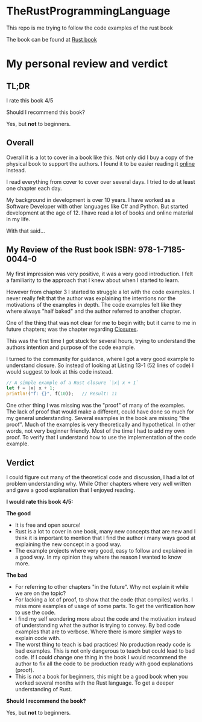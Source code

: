 # TheRustProgrammingLanguage
This repo is me trying to follow the code examples of the rust book

The book can be found at 
[Rust book](https://doc.rust-lang.org/book/title-page.html)

# My personal review and verdict

## TL;DR
I rate this book 4/5

Should I recommend this book?

Yes, but **not** to beginners.

## Overall

Overall it is a lot to cover in a book like this. Not only did I buy a copy of
the physical book to support the authors. I found it to be easier reading it
[online](https://doc.rust-lang.org/book/title-page.html) instead.

I read everything from cover to cover over several days. I tried to do at 
least one chapter each day.

My background in development is over 10 years. I have worked as a Software
Developer with other languages like C# and Python. But started development at
the age of 12. I have read a lot of books and online material in my life.

With that said...

## My Review of the Rust book ISBN: 978-1-7185-0044-0
My first impression was very positive, it was a very good introduction.
I felt a familiarity to the approach that I knew about when I started to learn.

However from chapter 3 I started to struggle a lot with the code examples.
I never really felt that the author was explaining the intentions nor the
motivations of the examples in depth. The code examples felt like they where
always "half baked" and the author referred to another chapter.

One of the thing that was not clear for me to begin with; but it came to me in
future chapters; was the chapter regarding
[Closures](https://doc.rust-lang.org/book/ch13-01-closures.html).

This was the first time I got stuck for several hours, trying to understand
the authors intention and purpose of the code example.

I turned to the community for guidance, where I got a very good example to
understand closure. So instead of looking at Listing 13-1 (52 lines of code)
I would suggest to look at this code instead.
```rust
// A simple example of a Rust closure `|x| x + 1`
let f = |x| x + 1;
println!("f: {}", f(10));   // Result: 11 
```

One other thing I was missing was the "proof" of many of the examples.
The lack of proof that would make a different, could have done so much for my
general understanding. Several examples in the book are missing "the proof".
Much of the examples is very theoretically and hypothetical. In other words, 
not very beginner friendly. Most of the time I had to add my own proof. 
To verify that I understand how to use the implementation of the code example.

## Verdict

I could figure out many of the theoretical code and discussion, I had a lot of
problem understanding why. While Other chapters where very well written and
gave a good explanation that I enjoyed reading.

**I would rate this book 4/5:**

**The good**
* It is free and open source!
* Rust is a lot to cover in one book, many new concepts that are new and I 
think it is important to mention that I find the author i many ways good at 
explaining the new concept in a good way.
* The example projects where very good, easy to follow and explained in a good
way. In my opinion they where the reason I wanted to know more.

**The bad**
* For referring to other chapters "in the future". Why not explain it while we
are on the topic?
* For lacking a lot of proof, to show that the code (that compiles) works. I 
miss more examples of usage of some parts. To get the verification how to use
the code.
* I find my self wondering more about the code and the motivation instead of
understanding what the author is trying to convey. By bad code examples that 
are to verbose. Where there is more simpler ways to explain code with.
* The worst thing to teach is bad practices! No production ready code is bad
examples. This is not only dangerous to teach but could lead to bad code.
If I could change one thing in the book I would recommend the author to fix
all the code to be production ready with good explanations (proof).
* This is *not* a book for beginners, this might be a good book when you worked
several months with the Rust language. To get a deeper understanding of Rust.



**Should I recommend the book?**

Yes, but **not** to beginners.
